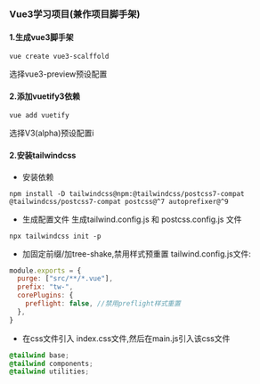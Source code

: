 ### Vue3学习项目(兼作项目脚手架)

#### 1.生成vue3脚手架
```shell
vue create vue3-scalffold
```
选择vue3-preview预设配置


#### 2.添加vuetify3依赖

```shell
vue add vuetify
```
选择V3(alpha)预设配置i

#### 2.安装tailwindcss
* 安装依赖
```shell
npm install -D tailwindcss@npm:@tailwindcss/postcss7-compat @tailwindcss/postcss7-compat postcss@^7 autoprefixer@^9
```
* 生成配置文件
  生成tailwind.config.js 和 postcss.config.js 文件
```shell
npx tailwindcss init -p
```
* 加固定前缀/加tree-shake,禁用样式预重置
  tailwind.config.js文件:
```js
module.exports = {
  purge: ["src/**/*.vue"],
  prefix: "tw-",
  corePlugins: {
    preflight: false, //禁用preflight样式重置
  },
}
```

* 在css文件引入
  index.css文件,然后在main.js引入该css文件
```css
@tailwind base;
@tailwind components;
@tailwind utilities;
```


